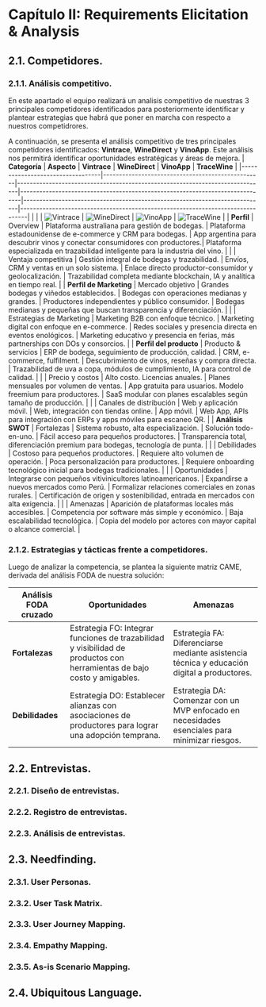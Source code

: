 # Capítulo II: Requirements Elicitation & Analysis

## 2.1. Competidores.

### 2.1.1. Análisis competitivo.
En este apartado el equipo realizará un analisis competitivo de nuestras 3 principales competidores identificados para posteriormente identificar y plantear estrategias que habrá que poner en marcha con respecto a nuestros competidrores.

A continuación, se presenta el análisis competitivo de tres principales competidores identificados: **Vintrace**, **WineDirect** y **VinoApp**. Este análisis nos permitirá identificar oportunidades estratégicas y áreas de mejora.
| **Categoría**                     | **Aspecto**                                     | **Vintrace**                                                                 | **WineDirect**                                                              | **VinoApp**                                                                | **TraceWine**                                                                 |
|----------------------------------|--------------------------------------------------|------------------------------------------------------------------------------|------------------------------------------------------------------------------|----------------------------------------------------------------------------|--------------------------------------------------------------------------------|
|                                  |                                                  | ![Vintrace](https://github.com/4424-Corebyte-App-Web/Corebyte-Project-Report/blob/feature/chap2-competitors/assets/img/chapter-II/vintrace.png)                        | ![WineDirect](https://github.com/4424-Corebyte-App-Web/Corebyte-Project-Report/blob/feature/chap2-competitors/assets/img/chapter-II/winedirect.png)                   | ![VinoApp](https://github.com/4424-Corebyte-App-Web/Corebyte-Project-Report/blob/feature/chap2-competitors/assets/img/chapter-II/vinoapp.png)                            | ![TraceWine](https://your-tracewine-image-link.com/logo.png)                   |
| **Perfil**                       | Overview                                         | Plataforma australiana para gestión de bodegas.                             | Plataforma estadounidense de e-commerce y CRM para bodegas.                 | App argentina para descubrir vinos y conectar consumidores con productores.| Plataforma especializada en trazabilidad inteligente para la industria del vino. |
|                                  | Ventaja competitiva                              | Gestión integral de bodegas y trazabilidad.                                 | Envíos, CRM y ventas en un solo sistema.                                    | Enlace directo productor-consumidor y geolocalización.                    | Trazabilidad completa mediante blockchain, IA y analítica en tiempo real.     |
| **Perfil de Marketing**          | Mercado objetivo                                 | Grandes bodegas y viñedos establecidos.                                     | Bodegas con operaciones medianas y grandes.                                 | Productores independientes y público consumidor.                           | Bodegas medianas y pequeñas que buscan transparencia y diferenciación.         |
|                                  | Estrategias de Marketing                         | Marketing B2B con enfoque técnico.                                           | Marketing digital con enfoque en e-commerce.                                | Redes sociales y presencia directa en eventos enológicos.                | Marketing educativo y presencia en ferias, más partnerships con DOs y consorcios. |
| **Perfil del producto**          | Producto & servicios                             | ERP de bodega, seguimiento de producción, calidad.                          | CRM, e-commerce, fulfilment.                                                | Descubrimiento de vinos, reseñas y compra directa.                        | Trazabilidad de uva a copa, módulos de cumplimiento, IA para control de calidad. |
|                                  | Precio y costos                                  | Alto costo. Licencias anuales.                                               | Planes mensuales por volumen de ventas.                                     | App gratuita para usuarios. Modelo freemium para productores.            | SaaS modular con planes escalables según tamaño de producción.                |
|                                  | Canales de distribución                          | Web y aplicación móvil.                                                      | Web, integración con tiendas online.                                        | App móvil.                                                                | Web App, APIs para integración con ERPs y apps móviles para escaneo QR.        |
| **Análisis SWOT**                | Fortalezas                                       | Sistema robusto, alta especialización.                                       | Solución todo-en-uno.                                                       | Fácil acceso para pequeños productores.                                   | Transparencia total, diferenciación premium para bodegas, tecnología de punta. |
|                                  | Debilidades                                      | Costoso para pequeños productores.                                           | Requiere alto volumen de operación.                                         | Poca personalización para productores.                                    | Requiere onboarding tecnológico inicial para bodegas tradicionales.           |
|                                  | Oportunidades                                    | Integrarse con pequeños vitivinicultores latinoamericanos.                  | Expandirse a nuevos mercados como Perú.                                     | Formalizar relaciones comerciales en zonas rurales.                       | Certificación de origen y sostenibilidad, entrada en mercados con alta exigencia. |
|                                  | Amenazas                                         | Aparición de plataformas locales más accesibles.                            | Competencia por software más simple y económico.                            | Baja escalabilidad tecnológica.                                            | Copia del modelo por actores con mayor capital o alcance comercial.           |


### 2.1.2. Estrategias y tácticas frente a competidores.
Luego de analizar la competencia, se plantea la siguiente matriz CAME, derivada del análisis FODA de nuestra solución:

| Análisis FODA cruzado | Oportunidades | Amenazas |
|-----------------------|---------------|----------|
| **Fortalezas**        | Estrategia FO: Integrar funciones de trazabilidad y visibilidad de productos con herramientas de bajo costo y amigables. | Estrategia FA: Diferenciarse mediante asistencia técnica y educación digital a productores. |
| **Debilidades**       | Estrategia DO: Establecer alianzas con asociaciones de productores para lograr una adopción temprana. | Estrategia DA: Comenzar con un MVP enfocado en necesidades esenciales para minimizar riesgos. |
## 2.2. Entrevistas.

### 2.2.1. Diseño de entrevistas.

### 2.2.2. Registro de entrevistas.

### 2.2.3. Análisis de entrevistas.

## 2.3. Needfinding.

### 2.3.1. User Personas.

### 2.3.2. User Task Matrix.

### 2.3.3. User Journey Mapping.

### 2.3.4. Empathy Mapping.

### 2.3.5. As-is Scenario Mapping.

## 2.4. Ubiquitous Language.
